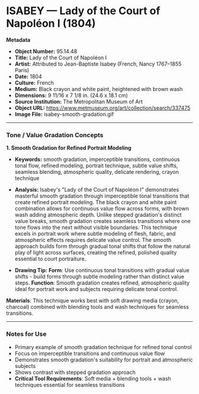 # ISABEY — Lady of the Court of Napoléon I (1804)

**Metadata**  
- **Object Number:** 95.14.48  
- **Title:** Lady of the Court of Napoléon I  
- **Artist:** Attributed to Jean-Baptiste Isabey (French, Nancy 1767–1855 Paris)  
- **Date:** 1804  
- **Culture:** French  
- **Medium:** Black crayon and white paint, heightened with brown wash  
- **Dimensions:** 9 11/16 x 7 1/8 in. (24.6 x 18.1 cm)  
- **Source Institution:** The Metropolitan Museum of Art  
- **Object URL:** https://www.metmuseum.org/art/collection/search/337475  
- **Image File:** isabey-smooth-gradation.gif  

---

### Tone / Value Gradation Concepts

**1. Smooth Gradation for Refined Portrait Modeling**  
- **Keywords:** smooth gradation, imperceptible transitions, continuous tonal flow, refined modeling, portrait technique, subtle value shifts, seamless blending, atmospheric quality, delicate rendering, crayon technique  

- **Analysis:** Isabey's "Lady of the Court of Napoléon I" demonstrates masterful smooth gradation through imperceptible tonal transitions that create refined portrait modeling. The black crayon and white paint combination allows for continuous value flow across forms, with brown wash adding atmospheric depth. Unlike stepped gradation's distinct value breaks, smooth gradation creates seamless transitions where one tone flows into the next without visible boundaries. This technique excels in portrait work where subtle modeling of flesh, fabric, and atmospheric effects requires delicate value control. The smooth approach builds form through gradual tonal shifts that follow the natural play of light across surfaces, creating the refined, polished quality essential to court portraiture.  

- **Drawing Tip:**
**Form**: Use continuous tonal transitions with gradual value shifts - build forms through subtle modeling rather than distinct value steps.
**Function**: Smooth gradation creates refined, atmospheric quality ideal for portrait work and subjects requiring delicate tonal control.

**Materials**: This technique works best with soft drawing media (crayon, charcoal) combined with blending tools and wash techniques for seamless transitions.  

---

### Notes for Use
- Primary example of smooth gradation technique for refined tonal control
- Focus on imperceptible transitions and continuous value flow
- Demonstrates smooth gradation's suitability for portrait and atmospheric subjects
- Shows contrast with stepped gradation approach
- **Critical Tool Requirements**: Soft media + blending tools + wash techniques essential for seamless transitions
